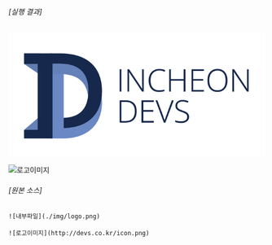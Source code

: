 ###### [실행 결과]

![내부파일](./img/logo.png)

![로고이미지](http://devs.co.kr/icon.png)

###### [원본 소스]

```
![내부파일](./img/logo.png)

![로고이미지](http://devs.co.kr/icon.png)
```
